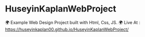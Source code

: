 # HuseyinKaplanWebProject

🌍 Example Web Design Project built with Html, Css, JS. 
🌍 Live At : https://huseyinkaplan00.github.io/HuseyinKaplanWebProject/

